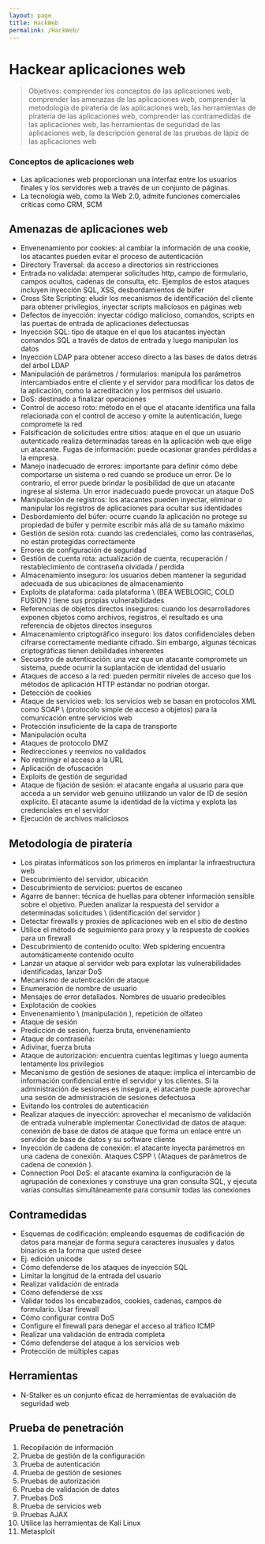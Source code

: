 ```yaml
---
layout: page
title: HackWeb
permalink: /HackWeb/
---
```


# Hackear aplicaciones web

> Objetivos: comprender los conceptos de las aplicaciones web, comprender las amenazas de las aplicaciones web, comprender la metodología de piratería de las aplicaciones web, las herramientas de piratería de las aplicaciones web, comprender las contramedidas de las aplicaciones web, las herramientas de seguridad de las aplicaciones web, la descripción general de las pruebas de lápiz de las aplicaciones web

### Conceptos de aplicaciones web

* Las aplicaciones web proporcionan una interfaz entre los usuarios finales y los servidores web a través de un conjunto de páginas.
* La tecnología web, como la Web 2.0, admite funciones comerciales críticas como CRM, SCM

## Amenazas de aplicaciones web

* Envenenamiento por cookies: al cambiar la información de una cookie, los atacantes pueden evitar el proceso de autenticación
* Directory Traversal: da acceso a directorios sin restricciones
* Entrada no validada: atemperar solicitudes http, campo de formulario, campos ocultos, cadenas de consulta, etc. Ejemplos de estos ataques incluyen inyección SQL, XSS, desbordamientos de búfer
* Cross Site Scripting: eludir los mecanismos de identificación del cliente para obtener privilegios, inyectar scripts maliciosos en páginas web
* Defectos de inyección: inyectar código malicioso, comandos, scripts en las puertas de entrada de aplicaciones defectuosas
* Inyección SQL: tipo de ataque en el que los atacantes inyectan comandos SQL a través de datos de entrada y luego manipulan los datos
* Inyección LDAP para obtener acceso directo a las bases de datos detrás del árbol LDAP
* Manipulación de parámetros / formularios: manipula los parámetros intercambiados entre el cliente y el servidor para modificar los datos de la aplicación, como la acreditación y los permisos del usuario.
* DoS: destinado a finalizar operaciones
* Control de acceso roto: método en el que el atacante identifica una falla relacionada con el control de acceso y omite la autenticación, luego compromete la red
* Falsificación de solicitudes entre sitios: ataque en el que un usuario autenticado realiza determinadas tareas en la aplicación web que elige un atacante.
Fugas de información: puede ocasionar grandes pérdidas a la empresa.
* Manejo inadecuado de errores: importante para definir cómo debe comportarse un sistema o red cuando se produce un error. De lo contrario, el error puede brindar la posibilidad de que un atacante ingrese al sistema. Un error inadecuado puede provocar un ataque DoS
* Manipulación de registros: los atacantes pueden inyectar, eliminar o manipular los registros de aplicaciones para ocultar sus identidades
* Desbordamiento del búfer: ocurre cuando la aplicación no protege su propiedad de búfer y permite escribir más allá de su tamaño máximo
* Gestión de sesión rota: cuando las credenciales, como las contraseñas, no están protegidas correctamente
* Errores de configuración de seguridad
* Gestión de cuenta rota: actualización de cuenta, recuperación / restablecimiento de contraseña olvidada / perdida
* Almacenamiento inseguro: los usuarios deben mantener la seguridad adecuada de sus ubicaciones de almacenamiento
* Exploits de plataforma: cada plataforma \ (BEA WEBLOGIC, COLD FUSION \) tiene sus propias vulnerabilidades
* Referencias de objetos directos inseguros: cuando los desarrolladores exponen objetos como archivos, registros, el resultado es una referencia de objetos directos inseguros
* Almacenamiento criptográfico inseguro: los datos confidenciales deben cifrarse correctamente mediante cifrado. Sin embargo, algunas técnicas criptográficas tienen debilidades inherentes
* Secuestro de autenticación: una vez que un atacante compromete un sistema, puede ocurrir la suplantación de identidad del usuario
* Ataques de acceso a la red: pueden permitir niveles de acceso que los métodos de aplicación HTTP estándar no podrían otorgar.
* Detección de cookies
* Ataque de servicios web: los servicios web se basan en protocolos XML como SOAP \ (protocolo simple de acceso a objetos) para la comunicación entre servicios web
* Protección insuficiente de la capa de transporte
* Manipulación oculta
* Ataques de protocolo DMZ
* Redirecciones y reenvíos no validados
* No restringir el acceso a la URL
* Aplicación de ofuscación
* Exploits de gestión de seguridad
* Ataque de fijación de sesión: el atacante engaña al usuario para que acceda a un servidor web genuino utilizando un valor de ID de sesión explícito. El atacante asume la identidad de la víctima y explota las credenciales en el servidor
* Ejecución de archivos maliciosos

## Metodología de piratería

* Los piratas informáticos son los primeros en implantar la infraestructura web
* Descubrimiento del servidor, ubicación
* Descubrimiento de servicios: puertos de escaneo
* Agarre de banner: técnica de huellas para obtener información sensible sobre el objetivo. Pueden analizar la respuesta del servidor a determinadas solicitudes \ (identificación del servidor \)
* Detectar firewalls y proxies de aplicaciones web en el sitio de destino
* Utilice el método de seguimiento para proxy y la respuesta de cookies para un firewall
* Descubrimiento de contenido oculto: Web spidering encuentra automáticamente contenido oculto
* Lanzar un ataque al servidor web para explotar las vulnerabilidades identificadas, lanzar DoS
* Mecanismo de autenticación de ataque
* Enumeración de nombre de usuario
* Mensajes de error detallados. Nombres de usuario predecibles
* Explotación de cookies
* Envenenamiento \ (manipulación \), repetición de olfateo
* Ataque de sesión
* Predicción de sesión, fuerza bruta, envenenamiento
* Ataque de contraseña:
* Adivinar, fuerza bruta
* Ataque de autorización: encuentra cuentas legítimas y luego aumenta lentamente los privilegios
* Mecanismo de gestión de sesiones de ataque: implica el intercambio de información confidencial entre el servidor y los clientes. Si la administración de sesiones es insegura, el atacante puede aprovechar una sesión de administración de sesiones defectuosa
* Evitando los controles de autenticación
* Realizar ataques de inyección: aprovechar el mecanismo de validación de entrada vulnerable implementar
Conectividad de datos de ataque: conexión de base de datos de ataque que forma un enlace entre un servidor de base de datos y su software cliente
* Inyección de cadena de conexión: el atacante inyecta parámetros en una cadena de conexión. Ataques CSPP \ (Ataques de parámetros de cadena de conexión \).
* Connection Pool DoS: el atacante examina la configuración de la agrupación de conexiones y construye una gran consulta SQL, y ejecuta varias consultas simultáneamente para consumir todas las conexiones

## Contramedidas

* Esquemas de codificación: empleando esquemas de codificación de datos para manejar de forma segura caracteres inusuales y datos binarios en la forma que usted desee
* Ej. edición unicode
* Cómo defenderse de los ataques de inyección SQL
* Limitar la longitud de la entrada del usuario
* Realizar validación de entrada
* Cómo defenderse de xss
* Validar todos los encabezados, cookies, cadenas, campos de formulario. Usar firewall
* Cómo configurar contra DoS
* Configure el firewall para denegar el acceso al tráfico ICMP
* Realizar una validación de entrada completa
* Cómo defenderse del ataque a los servicios web
* Protección de múltiples capas

## Herramientas

* N-Stalker es un conjunto eficaz de herramientas de evaluación de seguridad web

## Prueba de penetración

1. Recopilación de información
2. Prueba de gestión de la configuración
3. Prueba de autenticación
4. Prueba de gestión de sesiones
5. Pruebas de autorización
6. Prueba de validación de datos
7. Pruebas DoS
8. Prueba de servicios web
9. Pruebas AJAX
10. Utilice las herramientas de Kali Linux
11. Metasploit
